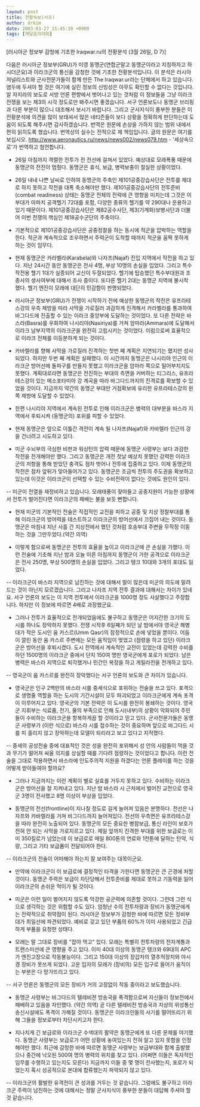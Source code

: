 ```yaml
---
layout: post
title: 전황속보(서프)
author: drkim
date: 2003-03-27 15:45:10 +0900
tags: [깨달음의대화]
---
```

[러시아군 정보부 감청에 기초한 Iraqwar.ru의 전황분석 (3월 26일, D 7)]
  

  
다음은 러시아군 정보부(GRU)가 미영 동맹군(연합군말고 동맹군이라고 지칭하자고 하시더군요)과 이라크군의 통신을 감청한 것에 기초한 전황분석입니다. 이 분석은 러시아 저널리스트와 군사전문가들이 함께 만든 The Iraqwar.ur라는 단체에서 하고 있습니다. 염두에 두셔야 할 것은 여기에 실린 정보의 신빙성은 아무도 확인할 수 없다는 것입니다. 알 자지라의 보도로 서방 언론 편향에서 벗어나고 있는 것처럼 이 정보들을 그냥 이라크전쟁을 보는 제3의 시각 정도로만 봐주시면 좋겠습니다. 서구 언론보도나 동맹군 브리핑과 다른 부분이 많으니 대조해서 보시기 바랍니다. 그리고 군사지식이 풍부한 분들은 이 전황분석에 의견을 많이 보태셔서 많은 네티즌들이 보다 상황을 정확하게 판단하는데 도움이 되도록 해주시면 감사하겠습니다. 번역은 원문에 손상을 가하지 않는 범위 내에서 편히 읽히도록 했습니다. 번역상의 실수는 전적으로 제 책임입니다. 글의 원문은 여기를 보십시오. http://www.aeronautics.ru/news/news002/news079.htm - '세상속으로'가 번역하고 첨언합니다.
  

  
* 26일 아침까지 격렬한 전투가 전 전선에 걸쳐서 있었다. 예상대로 모래폭풍 때문에 동맹군의 전진이 멈췄다. 동맹군은 휴식, 보급, 병력보충이 절실한 상황이었다.
  

  
* 26일 내내 나쁜 날씨로 인하여 동맹군의 주축인 제101공중강습사단은 전투를 제대로 하지 못하고 작전을 대폭 축소해야만 했다. 제101공중강습사단의 전투준비(combat readiness) 상태는 동맹군 전체의 전략에 큰 영향을 미치는데 그것은 이 부대가 아파치 공격헬기 72대를 포함, 다양한 종류의 헬기를 약 290대나 운용하고 있기 때문이다. 제101공중강습사단은 제82공수사단, 제3(기계화)보병사단과 더불어 이번 전쟁의 핵심인 제18공수군단의 주축이다.
  

  
* 기본적으로 제101공중강습사단은 공중정찰을 하는 동시에 적군을 압박하는 역할을 한다. 적군과 계속적으로 조우하면서 주력군이 도착할 때까지 적군을 꼼짝 못하게 하는 것이 임무다.
  

  
* 현재 동맹군은 카라벨라(Karabela)와 나자프(Najaf) 진입 지역에서 작전을 하고 있다. 지난 24시간 동안 동맹군은 전사 4명, 부상 10명의 손실을 입었다. 그리고 특수작전용 헬기 1대가 실종되어 교신이 두절되었다. 헬기에 탑승했던 특수부대원과 조종사의 생사여부에 대해서 조사 중이다. 또다른 헬기 2대는 동맹군 지역에 불시착 했다. 헬기 엔진이 모래에 대단히 민감함이 판명되었다.
  

  
* 러시아군 정보부(GRU)가 전쟁이 시작하기 전에 예상한 동맹군의 작전은 유프라테스강의 우측 제방을 따라 사막을 가로질러 과감하게 진격해서 카라벨라를 통과하여 바그다드에 진출할 수 있는 이라크 중앙부에 도달하는 것이었다. 또 다른 전략은 바스라(Basra)를 우회하여 나시리야(Nasiriya)를 거쳐 암마라(Ammara)에 도달해서 이라크 남부지역의 이라크군을 완전히 고립시키는 것이었다. 이럼으로써 효율적으로 이라크 전체를 이등분하게 되는 것이다.
  

  
* 카바렐라를 향해 사막을 가로질러 진격하는 첫번 째 계획은 지연되기는 했지만 성사되었다. 하지만 두번 째 계획은 실패했다. 이 시간까지 동맹군은 나시리야 인근의 이라크군 방어선에 돌파구를 만들지 못했고 이라크군을 암마라 쪽으로 밀어부치지도 못했다. 계획대로라면 동맹군은 전진하는 부대의 측면을 커버하는 티그리스, 유프라테스강이 있는 메소포타미아 강 계곡을 따라 바그다드까지의 진격로를 확보할 수 있었을 것이다. 지금까지 약간의 동맹군 부대만 거점확보에 유리한 유프라테스강의 왼쪽 제방에 도달할 수 있었다.
  

  
* 한편 나시리야 지역에서 계속된 전투로 인해 이라크군은 병력의 대부분을 바스라 지역에서 후퇴시켜 (동맹군의) 포위를 피할 수 있었다.
  

  
* 현재 동맹군은 앞으로 이틀간 격전이 계속 될 나자프(Najaf)와 카바렐라 인근의 강을 건너려고 시도하고 있다.
  

  
* 미군 수뇌부의 극심한 비판과 워싱턴의 압력 때문에 동맹군 사령부는 보다 과감한 작전을 전개해야만 했다. 그리고 동맹군은 개전 첫날 예상치 못했던 강력한 이라크군의 저항을 통해 받았던 충격도 점차 벗어나 전투에 집중하고 있다. 이제 동맹군의 작전은 점차 앞뒤가 맞아들어가고 있다. 동맹군은 조금씩 전투의 주도권을 확보하고 있는데 이것은 이라크군이 선택할 수 있는 수비전략이 없다는 것에도 원인이 있다.
  
-- 미군이 전열을 재정비하고 있습니다. 모래태풍이 잦아들고 공중지원이 가능한 상황에서 전투가 벌어진다면 이라크군의 패배는 불을 보듯 뻔합니다.
  

  
* 현재 미군의 기본적인 전술은 직접적인 교전을 피하고 공중 및 지상 정찰부대를 통해 이라크군의 방어력을 테스트하고 이라크군의 방어선에서 끄집어 내는 것이다. 동맹군은 마침내 지난 사흘 간 지상전에서 했던 것처럼 호송부대 주변을 무작정 이동하는 것을 그만두었다.(약간 의역)
  

  
* 이렇게 함으로써 동맹군은 전투의 효율을 높이고 이라크군에 큰 손실을 가했다. 이런 전술에 기초해 지난 밤과 오늘 이른 아침까지 동맹군이 가한 공격으로 이라크군은 전사 250명, 부상 500명의 손실을 입었다. 그리고 탱크 10대와 3개의 포대도 잃었다.
  
-- 이라크군이 바스라 지역으로 남진하는 것에 대해서 말이 많은데 미군의 의도에 말려드는 것이 아닌지 모르겠습니다. 그리고 나자프 지역 전투 결과에 대해서는 차이가 있네요. 서구 언론의 보도는 이 지역 전투에서 이라크군을 1000명 정도 사살했다고 주장합니다. 하지만 이 정보에 따르면 4배로 과장했군요.
  

  
* 그러나 전투가 효율적으로 전개되었음에도 불구하고 동맹군은 어지간한 크기의 도시를 하나도 장악하지 못했다. 전쟁 시작후 6일째가 되던 날 밤에서야 영국군 해병대가 작은 도시인 움 카스르(Umm Qasr)의 잠정적으로 손에 넣었을 뿐이다. 어둠이 깔린 동안 움 카스르 주변에는 모든 움직임이 멎었고 (점령을 하고 있던) 이라크군은 방어선을 후퇴시켰다. 도시 전역에서 계속적인 교전이 있었는데 강력한 수비를 하던 1500명의 이라크군 중에서 단지 150여 명만 영국군에게 포로가 되었다. 남은 병력은 바스라 지역으로 퇴각했거나 민간인 복장을 하고 게릴라전을 전개하고 있다.
  
-- 영국군이 움 카스르를 완전히 장악했다는 서구 언론의 보도와 큰 차이가 있습니다.
  

  
* 영국군은 인구 2백만의 바스라 시를 중세식으로 포위하는 전술을 쓰고 있다. 포격으로 생명줄 역할을 하는 도시의 기간시설이 모두 파괴되었고 이라크군에게 계속 포격이 이루어지고 있다. 영국군의 기본 전략은 이 도시를 완전히 봉쇄하는 것이다. 영국군 지휘부는 식료품, 전기, 물의 부족으로 인해 도시(내부)의 상황이 악화되어 주민들이 수비하는 이라크군을 항복하게끔 할 것이라고 믿고 있다. 군사전문가들은 동맹군 사령부가 (이런 식으로) 바스라 시를 접수하는 것이 중요하며 앞으로 바그다드 시를 피 흘리지 않고 장악하는데 모델이 되리라고 보고 있다고 지적했다.
  
-- 중세의 공성전술 중에 대표적인 것은 성을 완전히 포위해서 성 안의 사람들이 먹을 것과 무기가 떨어져 싸울 의지를 상실할 때를 기다려 점령하는 것이었다고 합니다. 이런 전술을 그대로 적용하면서 바스라에 인도주의적 지원을 하겠다는 언론 플레이를 하는 것을 어떻게 받아들여야 할까요?
  

  
* 그러나 지금까지는 이런 계획이 별로 실효를 거두지 못하고 있다. 수비하는 이라크군은 방어선을 잘 지켜내고 있다. 지난 밤 바스라 시 근처에서 벌어진 교전으로 영국군 3명이 전사했고 8명 이상이 부상을 입었다.
  

  
* 동맹군의 전선(frontline)이 지나칠 정도로 길게 늘어져 있음은 분명하다. 전선은 나자프와 카바렐라를 거쳐 바그다드까지 늘어져있다. 전선의 우측면은 유프라테스강을 따라 완전히 노출되어 있다. 동맹군의 모든 중요한 병참보급, 통신 라인이 보호가 전혀 안 되는 사막을 가로지르고 있다. 제일 앞까지 진격한 부대를 위한 보급로는 이미 350킬로가 넘었는데 이 보급로로 매일 800톤의 연료와 1천톤에 달하는 탄약, 식량, 그리고 기타 보급품이 전달되어야 한다.
  
-- 이라크군의 전술이 어떠해야 하는지 잘 보여주는 대목이군요.
  

  
* 만약에 이라크군이 이 보급로에 결정적인 타격을 가한다면 동맹군은 큰 곤경에 처할 것이다. 동맹군 주력은 보급이 차단당해서 전투준비를 제대로 못하고 기동력을 잃어 이라크군의 손쉬운 먹이가 될 것이다.
  

  
* 미군은 이런 일이 벌어지지 않도록 막강한 공군력에 의존할 것이다. 그런데 그런 식으로 생각하는 것은 위험할 수도 있다. 엄청난 수의 전투차량과 장비가 동맹군에게는 전략적으로 취약점이 된다. 러시아군 정보부가 감청한 바에 따르면 모든 정비부대가 최일선에 파견되었다. 예비로 갖고 있던 부품의 60%가 이미 사용되었고 긴급하게 부품을 요청한 상태다.
  

  
* 모래는 말 그대로 장비를 "잡아 먹고" 있다. 모래는 특별히 전투차량의 전자계통과 트랜스미션에 큰 영향을 주고 있다. 이미 40대 이상의 동맹군 탱크와 69대의 APC가 엔진고장으로 작동불능이다. 그리고 150대 이상의 장갑차의 열추적장치와 야시경 장비가 못쓰게 되었다. 고운 입자의 모래가 (장비의) 모든 입구로 들어가 움직이는 부분은 다 망가뜨리고 있다.
  
-- 서구 언론은 동맹군의 모든 장비가 거의 고장없이 작동 중이라고 보도했습니다.
  

  
* 동맹군 사령부는 바그다드의 텔레비젼 방송국을 폭격함으로써 자신들이 정보전에서 패배하고 있음을 자인했다. (약간 의역) 곧 다른 텔레비전 방송국과 지상의 위성통신 송신시설에도 폭격이 가해질 것이다. 동맹군은 이라크인들의 사기를 떨어뜨리기 위해 그들을 정보로부터 차단시키고자 한다.
  

  
* 지나치게 긴 보급로와 이라크군 수색대의 활약은 동맹군에게 또 다른 문제를 야기했다. 동맹군 사령부는 보급로가 어떤 상황에 놓여있는지 전혀 알고 있지 못함을 인정해야만 했다. 최근에 감청한 바에 따르면 동맹군 사령부는 보급부대와 함께 출발했으나 중간에 낙오된 500여 명의 병력의 위치를 찾고 있다. (어쩌면 이들은 독자적인 임무를 수행하고 있는지도 모른다) 지금까지 이들 중 몇 명이 전사했는지, 포로가 되었는지 혹시 성공적으로 본대에 합류했는지 파악되지 않고 있다.
  
-- 이라크군의 활발한 유격전이 큰 성과를 거두는 것 같습니다. 그럼에도 불구하고 이라크군 주력이 남진하는 것에 대해서는 정말 군사지식이 풍부한 분들이 대답해 주셔야 할 것 같습니다.